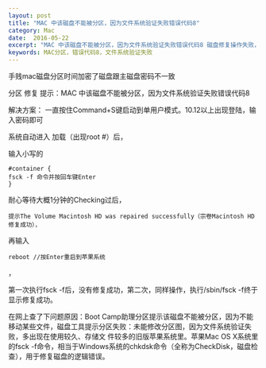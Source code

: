 ```yaml
---
layout: post
title: "MAC 中该磁盘不能被分区，因为文件系统验证失败错误代码8"
category: Mac
date:  2016-05-22
excerpt: "MAC 中该磁盘不能被分区，因为文件系统验证失败错误代码8 磁盘修复操作失败，因为文件系统验证失败错误代码8"
keywords: MAC分区，错误代码8，文件系统验证失败
---
```


手贱mac磁盘分区时间加密了磁盘跟主磁盘密码不一致

分区 修复 提示：MAC 中该磁盘不能被分区，因为文件系统验证失败错误代码8

解决方案： 一直按住Command+S键启动到单用户模式。10.12以上出现登陆，输入密码即可

系统自动进入 加载（出现root #）后，

输入小写的

```
#container {
fsck -f 命令并按回车键Enter
}
```



耐心等待大概1分钟的Checking过后，

```
提示The Volume Macintosh HD was repaired successfully（宗卷Macintosh HD修复成功），

```


再输入
```
reboot //按Enter重启到苹果系统
```
，

第一次执行fsck -f后，没有修复成功，第二次，同样操作，执行/sbin/fsck -f终于显示修复成功。

在网上查了下问题原因：Boot Camp助理分区提示该磁盘不能被分区，因为不能移动某些文件，磁盘工具提示分区失败：未能修改分区图，因为文件系统验证失败，多出现在使用较久、存储文 件较多的旧版苹果系统里。苹果Mac OS X系统里的fsck -f命令，相当于Windows系统的chkdsk命令（全称为CheckDisk，磁盘检查），用于修复磁盘的逻辑错误。


